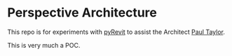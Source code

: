 # Perspective Architecture

This repo is for experiments with [pyRevit](https://github.com/pyrevitlabs/pyRevit) to assist the Architect [Paul Taylor](https://perspectivearchitecture.co.uk/).

This is very much a POC.